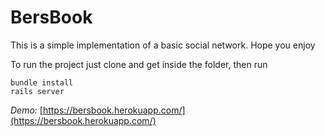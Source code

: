 # BersBook
This is a simple implementation of a basic social network.
Hope you enjoy

To run the project just clone and get inside the folder, then run

```shell
bundle install
rails server
```

_Demo:_
[https://bersbook.herokuapp.com/](https://bersbook.herokuapp.com/)